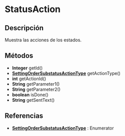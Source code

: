 # StatusAction

## Descripción

Muestra las acciones de los estados.

## Métodos

- **Integer** getId()
- **[SettingOrderSubstatusActionType](../../Enums/README.md#SettingOrderSubstatusActionType)** getActionType()
- **int** getActionId()
- **String** getParameter1()
- **String** getParameter2()
- **boolean** isDone()
- **String** getSentText()

## Referencias

- **[SettingOrderSubstatusActionType](../../Enums/README.md#SettingOrderSubstatusActionType)** : Enumerator
